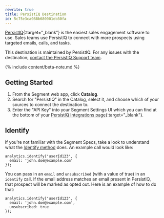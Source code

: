 ```yaml
---
rewrite: true
title: PersistIQ Destination
id: 5c75e3ca088b680001eb30fa
---
```

[PersistIQ](https://www.persistiq.com/?utm_source=segmentio&utm_medium=docs&utm_campaign=partners){:target="_blank”} is the easiest sales engagement software to use. Sales teams use PersistIQ to connect with more prospects using targeted emails, calls, and tasks.

This destination is maintained by PersistIQ. For any issues with the destination, [contact the PersistIQ Support team](mailto:support@persistiq.com).

{% include content/beta-note.md %}


## Getting Started



1. From the Segment web app, click **Catalog**.
2. Search for "PersistIQ" in the Catalog, select it, and choose which of your sources to connect the destination to.
3. Enter the "API Key" into your Segment Settings UI which you can find at the bottom of your [PersistIQ Integrations page](https://persistiq.com/app#/integrations){:target="_blank"}.


## Identify

If you're not familiar with the Segment Specs, take a look to understand what the [Identify method](/docs/connections/spec/identify/) does. An example call would look like:
```
analytics.identify('userId123', {
  email: 'john.doe@example.com'
});
```

You can pass in an `email` and `unsubscribed` (with a value of true) in an `identify` call. If the email address matches an email present in PersistIQ, that prospect will be marked as opted out. Here is an example of how to do that:

```
analytics.identify('userId123', {
  email: 'john.doe@example.com',
  unsubscribed: true
});
```
